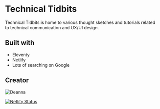 # Technical Tidbits

Technical Tidbits is home to various thought sketches and tutorials related to technical communication and UX/UI design.

## Built with

* Eleventy
* Netlify
* Lots of searching on Google

## Creator

![Deanna](https://www.twitter.com/itsdeannat)

[![Netlify Status](https://api.netlify.com/api/v1/badges/b4bf3b3a-1f97-41d8-8cc6-77475b1b8b2c/deploy-status)](https://app.netlify.com/sites/reverent-joliot-7af216/deploys)
